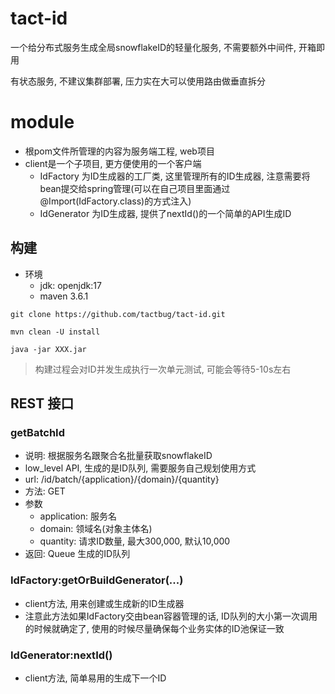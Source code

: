 # tact-id
一个给分布式服务生成全局snowflakeID的轻量化服务, 不需要额外中间件, 开箱即用

有状态服务, 不建议集群部署, 压力实在大可以使用路由做垂直拆分

# module
- 根pom文件所管理的内容为服务端工程, web项目
- client是一个子项目, 更方便使用的一个客户端
  - IdFactory 为ID生成器的工厂类, 这里管理所有的ID生成器, 注意需要将bean提交给spring管理(可以在自己项目里面通过@Import(IdFactory.class)的方式注入)
  - IdGenerator 为ID生成器, 提供了nextId()的一个简单的API生成ID

## 构建
- 环境
  - jdk: openjdk:17
  - maven 3.6.1

`git clone https://github.com/tactbug/tact-id.git`


`mvn clean -U install`


`java -jar XXX.jar`

> 构建过程会对ID并发生成执行一次单元测试, 可能会等待5-10s左右


## REST 接口

### getBatchId
- 说明: 根据服务名跟聚合名批量获取snowflakeID
- low_level API, 生成的是ID队列, 需要服务自己规划使用方式
- url: /id/batch/{application}/{domain}/{quantity}
- 方法: GET
- 参数
  - application: 服务名
  - domain: 领域名(对象主体名)
  - quantity: 请求ID数量, 最大300,000, 默认10,000
- 返回: Queue<Long> 生成的ID队列 

### IdFactory:getOrBuildGenerator(...)
- client方法, 用来创建或生成新的ID生成器
- 注意此方法如果IdFactory交由bean容器管理的话, ID队列的大小第一次调用的时候就确定了, 使用的时候尽量确保每个业务实体的ID池保证一致

### IdGenerator:nextId()
- client方法, 简单易用的生成下一个ID
